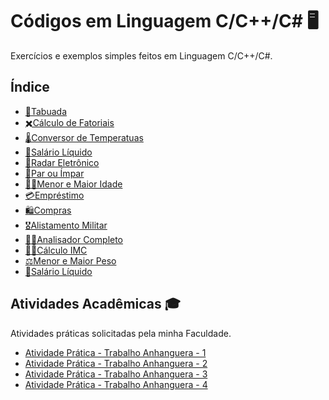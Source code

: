 # Códigos em Linguagem C/C++/C# 🖥️

Exercícios e exemplos simples feitos em Linguagem C/C++/C#.

## Índice

- [🧮Tabuada](https://github.com/gabriel-alex279/Linguagem-C/commit/c9dc29edad2ef7e1b81137f760da3e1dc6af5670)
- [✖️Cálculo de Fatoriais](https://github.com/gabriel-alex279/Linguagem-C/commit/b3e87675ef2547bf0b55226af32e09fe96df441c)
- [🌡️Conversor de Temperatuas](https://github.com/gabriel-alex279/Linguagem-C/commit/8463244f70a766fa4b75bfb5ed6098f9c64cac23)
- [💸Salário Líquido](https://github.com/gabriel-alex279/Linguagem-C/commit/46385091627dc3453be436c1a587e9f1078e1b01)
- [🚓Radar Eletrônico](https://github.com/gabriel-alex279/Linguagem-C/commit/16570d2206dcf197d9e5aabfa6cccca3c171e037)
- [🔢Par ou Ímpar](https://github.com/gabriel-alex279/Linguagem-C/commit/80e3b9fdfd4188e76b905fc972492c7a8d09c4e1)
- [👶👴Menor e Maior Idade](https://github.com/gabriel-alex279/Linguagem-C/commit/3d4e56bac66cfe4db039b59db40bf8b55cc40138)
- [💳Empréstimo](https://github.com/gabriel-alex279/Linguagem-C/commit/0e5a5cbb5e50cc568bb5cee7f221ae603c72b69a)
- [🛍️Compras](https://github.com/gabriel-alex279/Linguagem-C/commit/82055c80d94e368c07a9eb7aa93bf38becc3b834)
- [🎖️Alistamento Militar](https://github.com/gabriel-alex279/Linguagem-C/blob/main/CC%2B%2BC%23/Alistamento%20Militar.txt)
- [🧑‍💻Analisador Completo](https://github.com/gabriel-alex279/Linguagem-C/blob/main/CC%2B%2BC%23/Analisador%20Completo.txt)
- [🏋️‍♂️Cálculo IMC](https://github.com/gabriel-alex279/Linguagem-C/blob/main/CC%2B%2BC%23/C%C3%A1lculo%20IMC.txt)
- [⚖️Menor e Maior Peso](https://github.com/gabriel-alex279/Linguagem-C/blob/main/CC%2B%2BC%23/Menor%20e%20Maior%20Peso.txt)
- [💸Salário Líquido](https://github.com/gabriel-alex279/Linguagem-C/blob/main/CC%2B%2BC%23/Sal%C3%A1rio%20L%C3%ADquido.txt)

## Atividades Acadêmicas 🎓

Atividades práticas solicitadas pela minha Faculdade.

- [Atividade Prática - Trabalho Anhanguera - 1](https://github.com/gabriel-alex279/Linguagem-C/commit/ecd461d3174f5f043e0577a5e9550bc936f0924a)
- [Atividade Prática - Trabalho Anhanguera - 2](https://github.com/gabriel-alex279/Linguagem-C/commit/81a7e860dae5d71803713615983c314e97aaa6f2)
- [Atividade Prática - Trabalho Anhanguera - 3](https://github.com/gabriel-alex279/Linguagem-C/commit/e6cc3de03fb211c75c7ecfca0873e46982462946)
- [Atividade Prática - Trabalho Anhanguera - 4](https://github.com/gabriel-alex279/Linguagem-C/commit/a90be837866f53c496fae17a93c20d3df05311ac)
